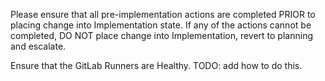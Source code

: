 Please ensure that all pre-implementation actions are completed PRIOR to placing change into Implementation state.  If any of the actions cannot be completed, DO NOT place change into Implementation, revert to planning and escalate.

Ensure that the GitLab Runners are Healthy.
TODO: add how to do this.
